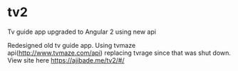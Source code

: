 # tv2
Tv guide app upgraded to Angular 2 using new api

Redesigned old tv guide app.  Using tvmaze api(http://www.tvmaze.com/api) replacing tvrage since that was shut down.
View site here
https://ajibade.me/tv2/#/
